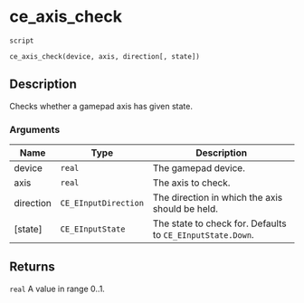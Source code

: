 # ce_axis_check
`script`
```gml
ce_axis_check(device, axis, direction[, state])
```

## Description
Checks whether a gamepad axis has given state.

### Arguments
| Name | Type | Description |
| ---- | ---- | ----------- |
| device | `real` | The gamepad device. |
| axis | `real` | The axis to check. |
| direction | `CE_EInputDirection` | The direction in which the axis should be held. |
| [state] | `CE_EInputState` | The state to check for. Defaults to `CE_EInputState.Down`. |

## Returns
`real` A value in range 0..1.